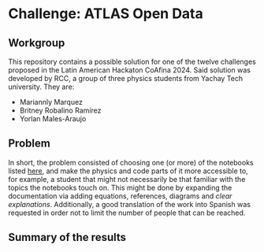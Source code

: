 # Challenge: ATLAS Open Data

## Workgroup
This repository contains a possible solution for one of the twelve challenges proposed in the Latin American Hackaton CoAfina 2024. Said solution was developed by RCC, a group of three physics students from Yachay Tech university. They are:

- Mariannly Marquez
- Britney Robalino Ramírez
- Yorlan Males-Araujo

## Problem
In short, the problem consisted of choosing one (or more) of the notebooks listed [here](https://nbviewer.org/github/atlas-outreach-data-tools/notebooks-collection-opendata/tree/master/13-TeV-examples/python/), and make the physics and code parts of it more accessible to, for example, a student that might not necessarily be that familiar with the topics the notebooks touch on. This might be done by expanding the documentation via adding equations, references, diagrams and *clear explanations*. Additionally, a good translation of the work into Spanish was requested in order not to limit the number of people that can be reached.

## Summary of the results
